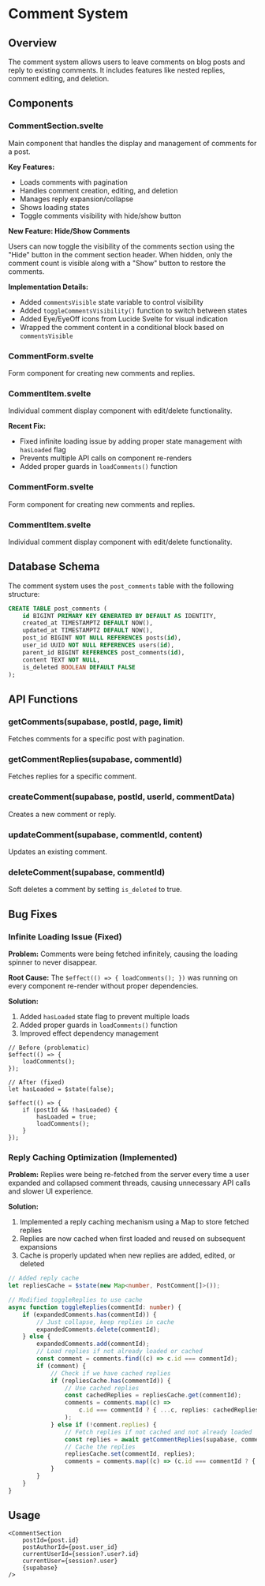 # Comment System

## Overview

The comment system allows users to leave comments on blog posts and reply to existing comments. It includes features like nested replies, comment editing, and deletion.

## Components

### CommentSection.svelte

Main component that handles the display and management of comments for a post.

**Key Features:**

- Loads comments with pagination
- Handles comment creation, editing, and deletion
- Manages reply expansion/collapse
- Shows loading states
- Toggle comments visibility with hide/show button

**New Feature: Hide/Show Comments**

Users can now toggle the visibility of the comments section using the "Hide" button in the comment section header. When hidden, only the comment count is visible along with a "Show" button to restore the comments.

**Implementation Details:**
- Added `commentsVisible` state variable to control visibility
- Added `toggleCommentsVisibility()` function to switch between states
- Added Eye/EyeOff icons from Lucide Svelte for visual indication
- Wrapped the comment content in a conditional block based on `commentsVisible`

### CommentForm.svelte

Form component for creating new comments and replies.

### CommentItem.svelte

Individual comment display component with edit/delete functionality.

**Recent Fix:**

- Fixed infinite loading issue by adding proper state management with `hasLoaded` flag
- Prevents multiple API calls on component re-renders
- Added proper guards in `loadComments()` function

### CommentForm.svelte

Form component for creating new comments and replies.

### CommentItem.svelte

Individual comment display component with edit/delete functionality.

## Database Schema

The comment system uses the `post_comments` table with the following structure:

```sql
CREATE TABLE post_comments (
    id BIGINT PRIMARY KEY GENERATED BY DEFAULT AS IDENTITY,
    created_at TIMESTAMPTZ DEFAULT NOW(),
    updated_at TIMESTAMPTZ DEFAULT NOW(),
    post_id BIGINT NOT NULL REFERENCES posts(id),
    user_id UUID NOT NULL REFERENCES users(id),
    parent_id BIGINT REFERENCES post_comments(id),
    content TEXT NOT NULL,
    is_deleted BOOLEAN DEFAULT FALSE
);
```

## API Functions

### getComments(supabase, postId, page, limit)

Fetches comments for a specific post with pagination.

### getCommentReplies(supabase, commentId)

Fetches replies for a specific comment.

### createComment(supabase, postId, userId, commentData)

Creates a new comment or reply.

### updateComment(supabase, commentId, content)

Updates an existing comment.

### deleteComment(supabase, commentId)

Soft deletes a comment by setting `is_deleted` to true.

## Bug Fixes

### Infinite Loading Issue (Fixed)

**Problem:** Comments were being fetched infinitely, causing the loading spinner to never disappear.

**Root Cause:** The `$effect(() => { loadComments(); })` was running on every component re-render without proper dependencies.

**Solution:**

1. Added `hasLoaded` state flag to prevent multiple loads
2. Added proper guards in `loadComments()` function
3. Improved effect dependency management

```svelte
// Before (problematic)
$effect(() => {
    loadComments();
});

// After (fixed)
let hasLoaded = $state(false);

$effect(() => {
    if (postId && !hasLoaded) {
        hasLoaded = true;
        loadComments();
    }
});
```

### Reply Caching Optimization (Implemented)

**Problem:** Replies were being re-fetched from the server every time a user expanded and collapsed comment threads, causing unnecessary API calls and slower UI experience.

**Solution:**

1. Implemented a reply caching mechanism using a Map to store fetched replies
2. Replies are now cached when first loaded and reused on subsequent expansions
3. Cache is properly updated when new replies are added, edited, or deleted

```typescript
// Added reply cache
let repliesCache = $state(new Map<number, PostComment[]>());

// Modified toggleReplies to use cache
async function toggleReplies(commentId: number) {
    if (expandedComments.has(commentId)) {
        // Just collapse, keep replies in cache
        expandedComments.delete(commentId);
    } else {
        expandedComments.add(commentId);
        // Load replies if not already loaded or cached
        const comment = comments.find((c) => c.id === commentId);
        if (comment) {
            // Check if we have cached replies
            if (repliesCache.has(commentId)) {
                // Use cached replies
                const cachedReplies = repliesCache.get(commentId);
                comments = comments.map((c) => 
                    c.id === commentId ? { ...c, replies: cachedReplies } : c
                );
            } else if (!comment.replies) {
                // Fetch replies if not cached and not already loaded
                const replies = await getCommentReplies(supabase, commentId);
                // Cache the replies
                repliesCache.set(commentId, replies);
                comments = comments.map((c) => (c.id === commentId ? { ...c, replies } : c));
            }
        }
    }
}
```

## Usage

```svelte
<CommentSection
	postId={post.id}
	postAuthorId={post.user_id}
	currentUserId={session?.user?.id}
	currentUser={session?.user}
	{supabase}
/>
```

